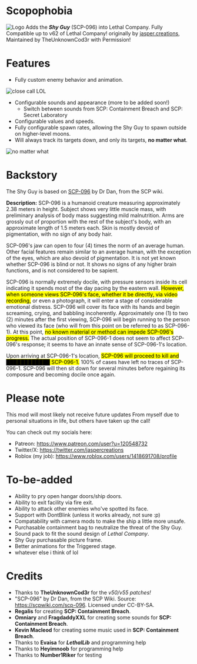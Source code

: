 # Scopophobia
![Logo](https://i.imgur.com/LtRg5e7.png)
Adds the ***Shy Guy*** (SCP-096) into Lethal Company.
Fully Compatible up to v62 of Lethal Company!
originally by [jasper.creations](https://thunderstore.io/c/lethal-company/p/jaspercreations/), Maintained by TheUnknownCod3r with Permission!
# Features
- Fully custom enemy behavior and animation.

![close call LOL](https://i.imgur.com/szyWFSu.gif)
- Configurable sounds and appearance (more to be added soon!)
	+ Switch between sounds from SCP: Containment Breach and SCP: Secret Laboratory
- Configurable values and speeds.
- Fully configurable spawn rates, allowing the Shy Guy to spawn outside on higher-level moons.
- Will always track its targets down, and only its targets, **no matter what**.

![no matter what](https://i.imgur.com/BgdQZZ3.gif)

# Backstory
The Shy Guy is based on [SCP-096](https://scp-wiki.wikidot.com/scp-096) by Dr Dan, from the SCP wiki.

**Description:** SCP-096 is a humanoid creature measuring approximately 2.38 meters in height. Subject shows very little muscle mass, with preliminary analysis of body mass suggesting mild malnutrition. Arms are grossly out of proportion with the rest of the subject's body, with an approximate length of 1.5 meters each. Skin is mostly devoid of pigmentation, with no sign of any body hair.

SCP-096's jaw can open to four (4) times the norm of an average human. Other facial features remain similar to an average human, with the exception of the eyes, which are also devoid of pigmentation. It is not yet known whether SCP-096 is blind or not. It shows no signs of any higher brain functions, and is not considered to be sapient.

SCP-096 is normally extremely docile, with pressure sensors inside its cell indicating it spends most of the day pacing by the eastern wall. <mark>However, when someone views SCP-096's face, whether it be directly, via video recording,</mark> or even a photograph, it will enter a stage of considerable emotional distress. SCP-096 will cover its face with its hands and begin screaming, crying, and babbling incoherently. Approximately one (1) to two (2) minutes after the first viewing, SCP-096 will begin running to the person who viewed its face (who will from this point on be referred to as SCP-096-1). At this point, <mark>no known material or method can impede SCP-096's progress.</mark> The actual position of SCP-096-1 does not seem to affect SCP-096's response; it seems to have an innate sense of SCP-096-1's location.

Upon arriving at SCP-096-1's location, <mark>SCP-096 will proceed to kill and ████████████ SCP-096-1.</mark> 100% of cases have left no traces of SCP-096-1. SCP-096 will then sit down for several minutes before regaining its composure and becoming docile once again.

# Please note
This mod will most likely not receive future updates From myself due to personal situations in life, but others have taken up the call!

You can check out my socials here:
- Patreon: https://www.patreon.com/user?u=120548732
- Twitter/X: https://twitter.com/jaspercreations
- Roblox (my job): https://www.roblox.com/users/1418691708/profile

# To-be-added
- Ability to pry open hangar doors/ship doors.
- Ability to exit facility via fire exit.
- Ability to attack other enemies who've spotted its face.
- Support with DontBlink (unless it works already, not sure :p)
- Compatability with camera mods to make the ship a little more unsafe.
- Purchasable containment bag to neutralize the threat of the Shy Guy.
- Sound pack to fit the sound design of *Lethal Company*.
- Shy Guy purchasable picture frame.
- Better animations for the Triggered stage.
- whatever else i think of lol

# Credits
- Thanks to **TheUnknownCod3r** for the *v50/v55 patches!*
- "SCP-096" by Dr Dan, from the SCP Wiki. Source: https://scpwiki.com/scp-096. Licensed under CC-BY-SA.
- **Regalis** for creating **SCP: Containment Breach**.
- **Omniary** and **FragdaddyXXL** for creating some sounds for **SCP: Containment Breach**.
- **Kevin Macleod** for creating some music used in **SCP: Containment Breach**.
- Thanks to **Evaisa** for ***LethalLib*** and programming help
- Thanks to **Heyimnoob** for programming help 
- Thanks to **Number1Riker** for testing